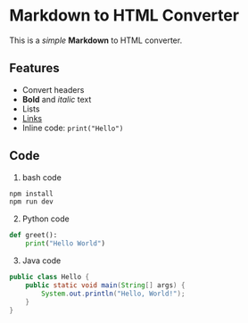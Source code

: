 # Markdown to HTML Converter

This is a *simple* **Markdown** to HTML converter.

## Features
- Convert headers
- **Bold** and *italic* text
- Lists
- [Links](https://example.com)
- Inline code: `print("Hello")`

## Code
1. bash code

```bash
npm install
npm run dev
```

2. Python code

```python
def greet():
    print("Hello World")
```

3. Java code

```Java
public class Hello {
    public static void main(String[] args) {
        System.out.println("Hello, World!");
    }
}
```